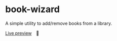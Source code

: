 # book-wizard

A simple utility to add/remove books from a library.

[Live preview](https://bwd202.github.io/book-wizard/)&emsp;👀
